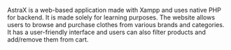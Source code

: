 AstraX is a web-based application made with Xampp and uses native PHP for backend. It is made solely for learning purposes. The website allows users to browse and purchase clothes from various brands and categories. It has a user-friendly interface and users can also filter products and add/remove them from cart.
